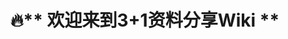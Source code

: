 # 🔥** 欢迎来到3+1资料分享Wiki **

<!-- 您可以通过 [https://github.com/cuit-tech-wiki/cuit-tech-wiki](https://github.com/cuit-tech-wiki/cuit-tech-wiki) 加入我们的Wiki资料库.

## 联系方式

* `Github:` [TPO-tech-wiki](https://github.com/cuit-tech-wiki)   📚


## 部分项目管理

* [基于HAL开发的STM32各模块库 [stm32F407]](https://github.com/cuit-tech-wiki/stm32F407)
* [基于cubemx的STM32系列FreeRTOS+STEMWIN移植 [cubemx-FreeRTOS-emwin]](https://github.com/cuit-tech-wiki/cubemx-FreeRTOS-emwin)
* [便携式指纹锁 [Fingerprint-Lock]](https://github.com/cuit-tech-wiki/Fingerprint-Lock)

## 贡献人员

<a href="https://github.com/cuit-tech-wiki/cuit-tech-wiki/graphs/contributors">
  <img src="https://contrib.rocks/image?repo=cuit-tech-wiki/cuit-tech-wiki" />
</a> -->
